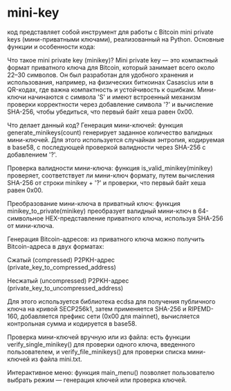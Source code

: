 # mini-key
код представляет собой инструмент для работы с Bitcoin mini private keys (мини-приватными ключами), реализованный на Python. Основные функции и особенности кода:

Что такое mini private key (minikey)?
Mini private key — это компактный формат приватного ключа для Bitcoin, который занимает всего около 22–30 символов. Он был разработан для удобного хранения и использования, например, на физических биткоинах Casascius или в QR-кодах, где важна компактность и устойчивость к ошибкам. Мини-ключи начинаются с символа 'S' и имеют встроенный механизм проверки корректности через добавление символа '?' и вычисление SHA-256, чтобы убедиться, что первый байт хеша равен 0x00.

Что делает данный код?
Генерация мини-ключей: функция generate_minikeys(count) генерирует заданное количество валидных мини-ключей. Для этого используется случайная энтропия, кодируемая в base58, с последующей проверкой валидности через SHA-256 с добавлением '?'.

Проверка валидности мини-ключа: функция is_valid_minikey(minikey) проверяет, соответствует ли мини-ключ формату, путем вычисления SHA-256 от строки minikey + '?' и проверки, что первый байт хеша равен 0x00.

Преобразование мини-ключа в приватный ключ: функция minikey_to_private(minikey) преобразует валидный мини-ключ в 64-символьное HEX-представление приватного ключа, используя SHA-256 от мини-ключа.

Генерация Bitcoin-адресов: из приватного ключа можно получить Bitcoin-адреса в двух форматах:

Сжатый (compressed) P2PKH-адрес (private_key_to_compressed_address)

Несжатый (uncompressed) P2PKH-адрес (private_key_to_uncompressed_address)

Для этого используется библиотека ecdsa для получения публичного ключа на кривой SECP256k1, затем применяется SHA-256 и RIPEMD-160, добавляется префикс сети (0x00 для mainnet), вычисляется контрольная сумма и кодируется в base58.

Проверка мини-ключей вручную или из файла: есть функции verify_single_minikey() для проверки одного ключа, введенного пользователем, и verify_file_minikeys() для проверки списка мини-ключей из файла mini.txt.

Интерактивное меню: функция main_menu() позволяет пользователю выбрать режим — генерация ключей или проверка ключей.
